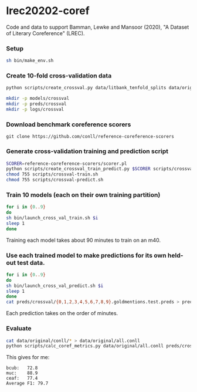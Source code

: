 # lrec20202-coref

Code and data to support Bamman, Lewke and Mansoor (2020), "A Dataset of Literary Coreference" (LREC).

### Setup

```sh
sh bin/make_env.sh
```

### Create 10-fold cross-validation data

```sh
python scripts/create_crossval.py data/litbank_tenfold_splits data/original/conll/  data/litbank_tenfold_splits

mkdir -p models/crossval
mkdir -p preds/crossval
mkdir -p logs/crossval
```

### Download benchmark coreference scorers

```
git clone https://github.com/conll/reference-coreference-scorers
```

### Generate cross-validation training and prediction script

```sh
SCORER=reference-coreference-scorers/scorer.pl
python scripts/create_crossval_train_predict.py $SCORER scripts/crossval-train.sh scripts/crossval-predict.sh
chmod 755 scripts/crossval-train.sh
chmod 755 scripts/crossval-predict.sh

```

### Train 10 models (each on their own training partition)

```sh
for i in {0..9}
do
sh bin/launch_cross_val_train.sh $i
sleep 1
done
```

Training each model takes about 90 minutes to train on an m40.

### Use each trained model to make predictions for its own held-out test data.

```sh
for i in {0..9}
do
sh bin/launch_cross_val_predict.sh $i
sleep 1
done
cat preds/crossval/{0,1,2,3,4,5,6,7,8,9}.goldmentions.test.preds > preds/crossval/all.goldmentions.test.preds
```

Each prediction takes on the order of minutes.

### Evaluate

```sh
cat data/original/conll/* > data/original/all.conll
python scripts/calc_coref_metrics.py data/original/all.conll preds/crossval/all.goldmentions.test.preds $SCORER
```

This gives for me:

```
bcub:	72.8
muc:	88.9
ceaf:	77.4
Average F1: 79.7
```



